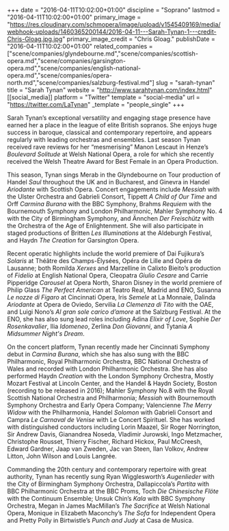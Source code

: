 +++
date = "2016-04-11T10:02:00+01:00"
discipline = "Soprano"
lastmod = "2016-04-11T10:02:00+01:00"
primary_image = "https://res.cloudinary.com/schmopera/image/upload/v1545409169/media/webhook-uploads/1460365200144/2016-04-11---Sarah-Tynan-1---credit-Chris-Gloag.jpg.jpg"
primary_image_credit = "Chris Gloag."
publishDate = "2016-04-11T10:02:00+01:00"
related_companies = ["scene/companies/glyndebourne.md","scene/companies/scottish-opera.md","scene/companies/garsington-opera.md","scene/companies/english-national-opera.md","scene/companies/opera-north.md","scene/companies/salzburg-festival.md"]
slug = "sarah-tynan"
title = "Sarah Tynan"
website = "http://www.sarahtynan.com/index.html"
[[social_media]]
platform = "Twitter"
template = "social-media"
url = "https://twitter.com/LaTynan"
_template = "people_single"
+++

Sarah Tynan’s exceptional versatility and engaging stage presence have earned her a place in the league of elite British sopranos. She enjoys huge success in baroque, classical and contemporary repertoire, and appears regularly with leading orchestras and ensembles. Last season Tynan received rave reviews for her “mesmerising” Manon Lescaut in Henze’s *Boulevard Solitude* at Welsh National Opera, a role for which she recently received the Welsh Theatre Award for Best Female in an Opera Production.

This season, Tynan sings Merab in the Glyndebourne on Tour production of Handel *Saul* throughout the UK and in Bucharest, and Ginevra in Handel *Ariodante* with Scottish Opera. Concert engagements include *Messiah* with the Ulster Orchestra and Gabrieli Consort, Tippett *A Child of Our Time* and Orff *Carmina Burana* with the BBC Symphony, Brahms *Requiem* with the Bournemouth Symphony and London Philharmonic, Mahler Symphony No. 4 with the City of Birmingham Symphony, and Ännchen *Der Freischütz* with the Orchestra of the Age of Enlightenment. She will also participate in staged productions of Britten *Les Illuminations* at the Aldeburgh Festival, and Haydn *The Creation* for Garsington Opera.

Recent operatic highlights include the world premiere of Dai Fujikura’s *Solaris* at Théâtre des Champs-Élysées, Opéra de Lille and Opéra de Lausanne; both Romilda *Xerxes* and Marzelline in Calixto Bieito’s production of *Fidelio* at English National Opera, Cleopatra *Giulio Cesare* and Carrie Pipperidge *Carousel* at Opera North, Sharon Disney in the world premiere of Philip Glass *The Perfect American* at Teatro Real, Madrid and ENO, Susanna *Le nozze di Figaro* at Cincinnati Opera, Iris *Semele* at La Monnaie, Dalinda *Ariodante* at Opera de Oviedo, Servilia *La Clemenza di Tito* with the OAE, and Luigi Nono’s *Al gran sole carico d’amore* at the Salzburg Festival. At the ENO, she has also sung lead roles including Adina *Elixir of Love*, Sophie *Der Rosenkavalier*, Ilia *Idomeneo*, Zerlina *Don Giovanni*, and Tytania *A Midsummer Night's Dream*.

On the concert platform, Tynan recently made her Cincinnati Symphony debut in *Carmina Burana*, which she has also sung with the BBC Philharmonic, Royal Philharmonic Orchestra, BBC National Orchestra of Wales and recorded with London Philharmonic Orchestra. She has also performed Haydn *Creation* with the London Symphony Orchestra, Mostly Mozart Festival at Lincoln Center, and the Handel & Haydn Society, Boston (recording to be released in 2016); Mahler Symphony No.8 with the Royal Scottish National Orchestra and Philharmonia; *Messiah* with Bournemouth Symphony Orchestra and Early Opera Company; Valencienne *The Merry Widow* with the Philharmonia, Handel *Solomon* with Gabrieli Consort and Campra *Le Carnaval de Venise* with Le Concert Spirituel. She has worked with distinguished conductors including Lorin Maazel, Sir Roger Norrington, Sir Andrew Davis, Gianandrea Noseda, Vladimir Jurowski, Ingo Metzmacher, Christophe Rousset, Thierry Fischer, Richard Hickox, Paul McCreesh, Edward Gardner, Jaap van Zweden, Jac van Steen, Ilan Volkov, Andrew Litton, John Wilson and Louis Langrée.

Commanding the 20th century and contemporary repertoire with great authority, Tynan has recently sung Ryan Wigglesworth’s *Augenlieder* with the City of Birmingham Symphony Orchestra, Dallapiccola’s *Partita* with BBC Philharmonic Orchestra at the BBC Proms, Toch *Die Chinesische Flöte* with the Continuum Ensemble; Unsuk Chin’s *Kala* with BBC Symphony Orchestra, Megan in James MacMillan’s *The Sacrifice* at Welsh National Opera, Monique in Elizabeth Maconchy’s *The Sofa* for Independent Opera and Pretty Polly in Birtwistle’s *Punch and Judy* at Casa de Musica.

